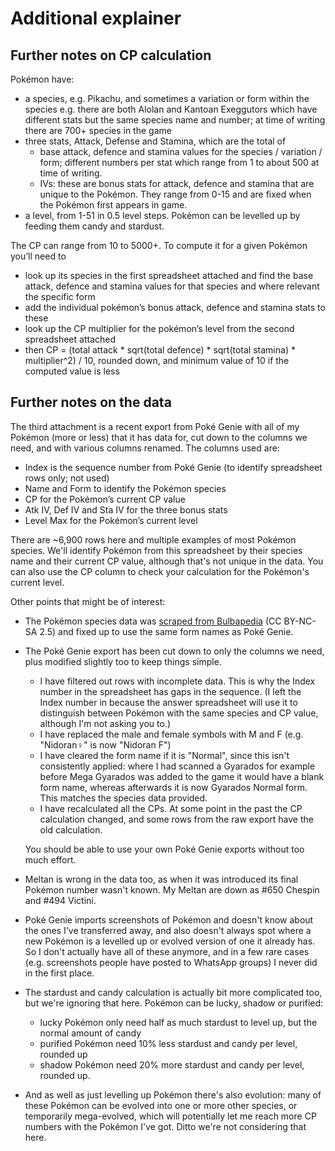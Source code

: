 # Additional explainer

## Further notes on CP calculation

Pokémon have:

* a species, e.g. Pikachu, and sometimes a variation or form within the species e.g. there are both Alolan and Kantoan Exeggutors which have different stats but the same species name and number; at time of writing there are 700+ species in the game
* three stats, Attack, Defense and Stamina, which are the total of
  * base attack, defence and stamina values for the species / variation / form; different numbers per stat which range from 1 to about 500 at time of writing.
  * IVs: these are bonus stats for attack, defence and stamina that are unique to the Pokémon. They range from 0-15 and are fixed when the Pokémon first appears in game.
* a level, from 1-51 in 0.5 level steps. Pokémon can be levelled up by feeding them candy and stardust.

The CP can range from 10 to 5000+. To compute it for a given Pokémon you’ll need to

* look up its species in the first spreadsheet attached and find the base attack, defence and stamina values for that species and where relevant the specific form
* add the individual pokémon’s bonus attack, defence and stamina stats to these
* look up the CP multiplier for the pokémon’s level from the second spreadsheet attached
* then CP = (total attack * sqrt(total defence) * sqrt(total stamina) * multiplier^2) / 10, rounded down, and minimum value of 10 if the computed value is less


## Further notes on the data

The third attachment is a recent export from Poké Genie with all of my Pokémon (more or less) that it has data for, cut down to the columns we need, and with various columns renamed. The columns used are:

* Index is the sequence number from Poké Genie (to identify spreadsheet rows only; not used)
* Name and Form to identify the Pokémon species
* CP for the Pokémon’s current CP value
* Atk IV, Def IV and Sta IV for the three bonus stats
* Level Max for the Pokémon’s current level

There are ~6,900 rows here and multiple examples of most Pokémon species. We'll identify Pokémon from this spreadsheet by their
species name and their current CP value, although that's not unique in the data.
You can also use the CP column to check your calculation for the Pokémon's current level.

Other points that might be of interest:

* The Pokémon species data was [scraped from Bulbapedia](https://bulbapedia.bulbagarden.net/wiki/List_of_Pok%C3%A9mon_by_base_stats_(GO)) (CC BY-NC-SA 2.5) and fixed up to use the same form names as Poké Genie.
* The Poké Genie export has been cut down to only the columns we need, plus modified slightly too to keep things simple.
    * I have filtered out rows with incomplete data. This is why the Index number in the spreadsheet has gaps in the sequence. (I left the Index number in because the answer spreadsheet will use it to distinguish between Pokémon with the same species and CP value, although I'm not asking you to.)
    * I have replaced the male and female symbols with M and F (e.g. "Nidoran♀" is now "Nidoran F")
    * I have cleared the form name if it is "Normal", since this isn't consistently applied: where I had scanned a Gyarados for example
      before Mega Gyarados was added to the game it would have a blank form name, whereas afterwards it is now Gyarados Normal form.
      This matches the species data provided.
    * I have recalculated all the CPs. At some point in the past the CP calculation changed, and some rows from the raw
      export have the old calculation.

  You should be able to use your own Poké Genie exports without too much effort.
* Meltan is wrong in the data too, as when it was introduced its final Pokémon number wasn't known. My Meltan are down as #650 Chespin and #494 Victini.
* Poké Genie imports screenshots of Pokémon and doesn't know about the ones I've transferred away, and also doesn't always
  spot where a new Pokémon is a levelled up or evolved version of one it already has. So I don't actually have all of
  these anymore, and in a few rare cases (e.g. screenshots people have posted to WhatsApp groups) I never did in the
  first place.
* The stardust and candy calculation is actually bit more complicated too, but we're ignoring that here. Pokémon can be lucky, shadow or purified:
    * lucky Pokémon only need half as much stardust to level up, but the normal amount of candy
    * purified Pokémon need 10% less stardust and candy per level, rounded up
    * shadow Pokémon need 20% more stardust and candy per level, rounded up.
* And as well as just levelling up Pokémon there's also evolution: many of these Pokémon can be evolved into one or more other species, or temporarily mega-evolved, which will potentially let me reach more CP numbers with the Pokémon I've got. Ditto we're not considering that here.
